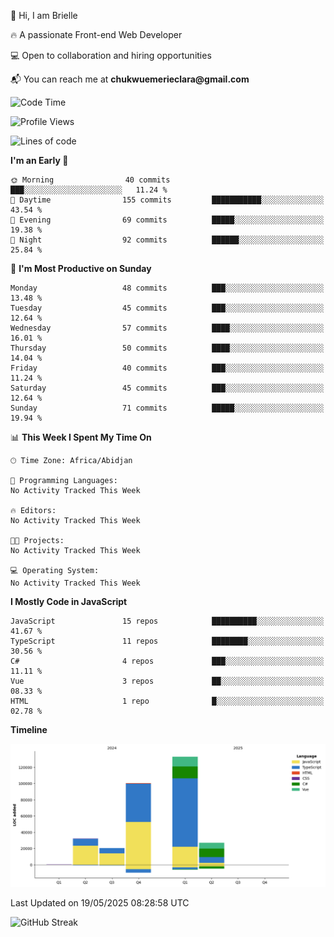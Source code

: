 <div align="left">
  <p>👋 Hi, I am Brielle</p>
  <p>🔥 A passionate Front-end Web Developer</p>
  <p>💻 Open to collaboration and hiring opportunities</p>
  <p>📬 You can reach me at <strong>chukwuemerieclara@gmail.com</strong></p>
</div>


 
 <!--START_SECTION:waka-->
![Code Time](http://img.shields.io/badge/Code%20Time-630%20hrs%2015%20mins-blue)

![Profile Views](http://img.shields.io/badge/Profile%20Views-0-blue)

![Lines of code](https://img.shields.io/badge/From%20Hello%20World%20I%27ve%20Written-312.8%20thousand%20lines%20of%20code-blue)

**I'm an Early 🐤** 

```text
🌞 Morning                40 commits          ███░░░░░░░░░░░░░░░░░░░░░░   11.24 % 
🌆 Daytime                155 commits         ███████████░░░░░░░░░░░░░░   43.54 % 
🌃 Evening                69 commits          █████░░░░░░░░░░░░░░░░░░░░   19.38 % 
🌙 Night                  92 commits          ██████░░░░░░░░░░░░░░░░░░░   25.84 % 
```
📅 **I'm Most Productive on Sunday** 

```text
Monday                   48 commits          ███░░░░░░░░░░░░░░░░░░░░░░   13.48 % 
Tuesday                  45 commits          ███░░░░░░░░░░░░░░░░░░░░░░   12.64 % 
Wednesday                57 commits          ████░░░░░░░░░░░░░░░░░░░░░   16.01 % 
Thursday                 50 commits          ████░░░░░░░░░░░░░░░░░░░░░   14.04 % 
Friday                   40 commits          ███░░░░░░░░░░░░░░░░░░░░░░   11.24 % 
Saturday                 45 commits          ███░░░░░░░░░░░░░░░░░░░░░░   12.64 % 
Sunday                   71 commits          █████░░░░░░░░░░░░░░░░░░░░   19.94 % 
```


📊 **This Week I Spent My Time On** 

```text
🕑︎ Time Zone: Africa/Abidjan

💬 Programming Languages: 
No Activity Tracked This Week

🔥 Editors: 
No Activity Tracked This Week

🐱‍💻 Projects: 
No Activity Tracked This Week

💻 Operating System: 
No Activity Tracked This Week
```

**I Mostly Code in JavaScript** 

```text
JavaScript               15 repos            ██████████░░░░░░░░░░░░░░░   41.67 % 
TypeScript               11 repos            ████████░░░░░░░░░░░░░░░░░   30.56 % 
C#                       4 repos             ███░░░░░░░░░░░░░░░░░░░░░░   11.11 % 
Vue                      3 repos             ██░░░░░░░░░░░░░░░░░░░░░░░   08.33 % 
HTML                     1 repo              █░░░░░░░░░░░░░░░░░░░░░░░░   02.78 % 
```



**Timeline**

![Lines of Code chart](https://raw.githubusercontent.com/Brielle28/Brielle28/main/assets/bar_graph.png)


 Last Updated on 19/05/2025 08:28:58 UTC
<!--END_SECTION:waka-->

![GitHub Streak](https://github-readme-streak-stats.herokuapp.com/?user=Brielle28)



